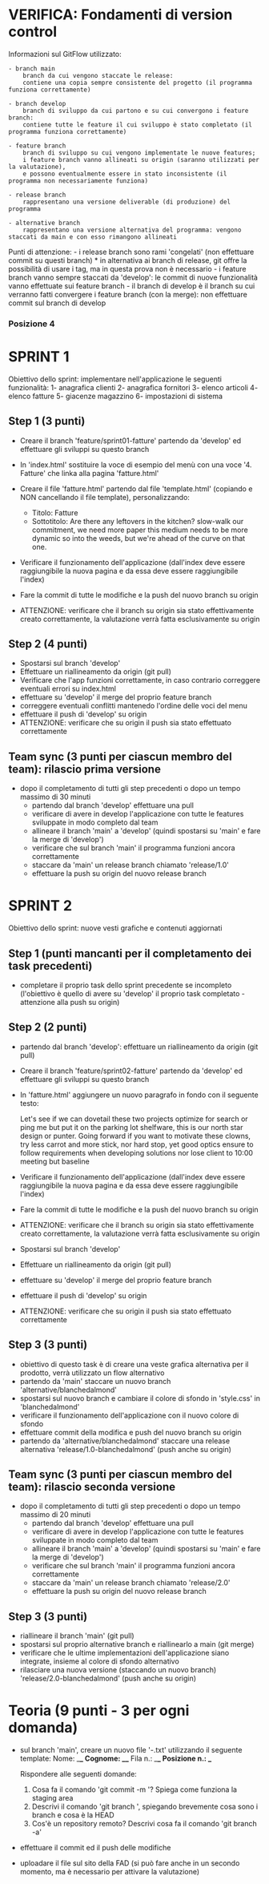# VERIFICA: Fondamenti di version control

Informazioni sul GitFlow utilizzato:

    - branch main
        branch da cui vengono staccate le release:
        contiene una copia sempre consistente del progetto (il programma funziona correttamente)

    - branch develop
        branch di sviluppo da cui partono e su cui convergono i feature branch:
        contiene tutte le feature il cui sviluppo è stato completato (il programma funziona correttamente)

    - feature branch
        branch di sviluppo su cui vengono implementate le nuove features;
        i feature branch vanno allineati su origin (saranno utilizzati per la valutazione),
        e possono eventualmente essere in stato inconsistente (il programma non necessariamente funziona)

    - release branch
        rappresentano una versione deliverable (di produzione) del programma

    - alternative branch
        rappresentano una versione alternativa del programma: vengono staccati da main e con esso rimangono allineati

Punti di attenzione: - i release branch sono rami 'congelati' (non effettuare commit su questi branch) \* in alternativa ai branch di release, git offre la possibilità di usare i tag, ma in questa prova non è necessario - i feature branch vanno sempre staccati da 'develop': le commit di nuove funzionalità vanno effettuate sui feature branch - il branch di develop è il branch su cui verranno fatti convergere i feature branch (con la merge): non effettuare commit
sul branch di develop

### Posizione 4

# SPRINT 1

Obiettivo dello sprint: implementare nell'applicazione le seguenti funzionalità:
1- anagrafica clienti
2- anagrafica fornitori
3- elenco articoli
4- elenco fatture
5- giacenze magazzino
6- impostazioni di sistema

## Step 1 (3 punti)

- Creare il branch 'feature/sprint01-fatture' partendo da 'develop' ed effettuare gli sviluppi su questo branch
- In 'index.html' sostituire la voce di esempio del menù con una voce '4. Fatture' che linka alla pagina 'fatture.html'
- Creare il file 'fatture.html' partendo dal file 'template.html' (copiando e NON cancellando il file template), personalizzando:

  - Titolo: Fatture
  - Sottotitolo:
    Are there any leftovers in the kitchen? slow-walk our commitment,
    we need more paper this medium needs to be more dynamic so into the weeds,
    but we're ahead of the curve on that one.

- Verificare il funzionamento dell'applicazione (dall'index deve essere raggiungibile la nuova pagina e da essa deve essere raggiungibile l'index)
- Fare la commit di tutte le modifiche e la push del nuovo branch su origin
- ATTENZIONE: verificare che il branch su origin sia stato effettivamente creato correttamente, la valutazione verrà fatta esclusivamente su origin

## Step 2 (4 punti)

- Spostarsi sul branch 'develop'
- Effettuare un riallineamento da origin (git pull)
- Verificare che l'app funzioni correttamente, in caso contrario correggere eventuali errori su index.html
- effettuare su 'develop' il merge del proprio feature branch
- correggere eventuali conflitti mantenedo l'ordine delle voci del menu
- effettuare il push di 'develop' su origin
- ATTENZIONE: verificare che su origin il push sia stato effettuato correttamente

## Team sync (3 punti per ciascun membro del team): rilascio prima versione

- dopo il completamento di tutti gli step precedenti o dopo un tempo massimo di 30 minuti
  - partendo dal branch 'develop' effettuare una pull
  - verificare di avere in develop l'applicazione con tutte le features sviluppate in modo completo dal team
  - allineare il branch 'main' a 'develop' (quindi spostarsi su 'main' e fare la merge di 'develop')
  - verificare che sul branch 'main' il programma funzioni ancora correttamente
  - staccare da 'main' un release branch chiamato 'release/1.0'
  - effettuare la push su origin del nuovo release branch

# SPRINT 2

Obiettivo dello sprint: nuove vesti grafiche e contenuti aggiornati

## Step 1 (punti mancanti per il completamento dei task precedenti)

- completare il proprio task dello sprint precedente se incompleto (l'obiettivo è quello di avere su 'develop' il proprio task completato - attenzione alla push su origin)

## Step 2 (2 punti)

- partendo dal branch 'develop': effettuare un riallineamento da origin (git pull)
- Creare il branch 'feature/sprint02-fatture' partendo da 'develop' ed effettuare gli sviluppi su questo branch
- In 'fatture.html' aggiungere un nuovo paragrafo in fondo con il seguente testo:

  Let's see if we can dovetail these two projects optimize for search or ping me but put
  it on the parking lot shelfware, this is our north star design or punter.
  Going forward if you want to motivate these clowns, try less carrot and more stick,
  nor hard stop, yet good optics ensure to follow requirements when developing solutions
  nor lose client to 10:00 meeting but baseline

- Verificare il funzionamento dell'applicazione (dall'index deve essere raggiungibile la nuova pagina e da essa deve essere raggiungibile l'index)
- Fare la commit di tutte le modifiche e la push del nuovo branch su origin
- ATTENZIONE: verificare che il branch su origin sia stato effettivamente creato correttamente, la valutazione verrà fatta esclusivamente su origin
- Spostarsi sul branch 'develop'
- Effettuare un riallineamento da origin (git pull)
- effettuare su 'develop' il merge del proprio feature branch
- effettuare il push di 'develop' su origin
- ATTENZIONE: verificare che su origin il push sia stato effettuato correttamente

## Step 3 (3 punti)

- obiettivo di questo task è di creare una veste grafica alternativa per il prodotto, verrà utilizzato un flow alternativo
- partendo da 'main' staccare un nuovo branch 'alternative/blanchedalmond'
- spostarsi sul nuovo branch e cambiare il colore di sfondo in 'style.css' in 'blanchedalmond'
- verificare il funzionamento dell'applicazione con il nuovo colore di sfondo
- effettuare commit della modifica e push del nuovo branch su origin
- partendo da 'alternative/blanchedalmond' staccare una release alternativa 'release/1.0-blanchedalmond' (push anche su origin)

## Team sync (3 punti per ciascun membro del team): rilascio seconda versione

- dopo il completamento di tutti gli step precedenti o dopo un tempo massimo di 20 minuti
  - partendo dal branch 'develop' effettuare una pull
  - verificare di avere in develop l'applicazione con tutte le features sviluppate in modo completo dal team
  - allineare il branch 'main' a 'develop' (quindi spostarsi su 'main' e fare la merge di 'develop')
  - verificare che sul branch 'main' il programma funzioni ancora correttamente
  - staccare da 'main' un release branch chiamato 'release/2.0'
  - effettuare la push su origin del nuovo release branch

## Step 3 (3 punti)

- riallineare il branch 'main' (git pull)
- spostarsi sul proprio alternative branch e riallinearlo a main (git merge)
- verificare che le ultime implementazioni dell'applicazione siano integrate, insieme al colore di sfondo alternativo
- rilasciare una nuova versione (staccando un nuovo branch) 'release/2.0-blanchedalmond' (push anche su origin)

# Teoria (9 punti - 3 per ogni domanda)

- sul branch 'main', creare un nuovo file '<nome>-<cognome>.txt' utilizzando il seguente template:
  Nome: \_**\_
  Cognome: \_\_**
  Fila n.: \_**_
  Posizione n.: _**

  Rispondere alle seguenti domande:

  1. Cosa fa il comando 'git commit -m <commento>'? Spiega come funziona la staging area
  2. Descrivi il comando 'git branch <nuovo branch>', spiegando brevemente cosa sono i branch e cosa è la HEAD
  3. Cos'è un repository remoto? Descrivi cosa fa il comando 'git branch -a'

- effettuare il commit ed il push delle modifiche
- uploadare il file sul sito della FAD (si può fare anche in un secondo momento, ma è necessario per attivare la valutazione)
